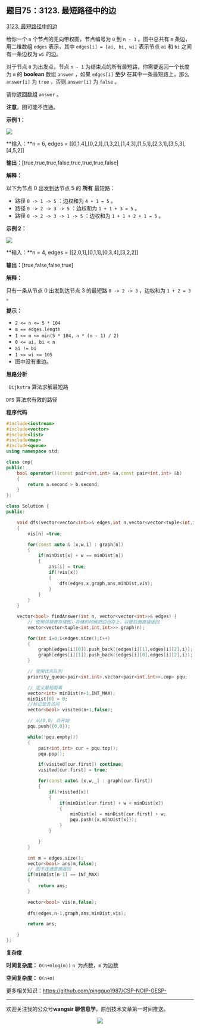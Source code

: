﻿## 题目75：3123. 最短路径中的边

[3123. 最短路径中的边](https://leetcode.cn/problems/find-edges-in-shortest-paths/)

给你一个 `n` 个节点的无向带权图，节点编号为 `0` 到 `n - 1` 。图中总共有 `m` 条边，用二维数组 `edges` 表示，其中 `edges[i] = [ai, bi, wi]` 表示节点 `ai` 和 `bi` 之间有一条边权为 `wi` 的边。

对于节点 `0` 为出发点，节点 `n - 1` 为结束点的所有最短路，你需要返回一个长度为 `m` 的 **boolean** 数组 `answer` ，如果 `edges[i]` **至少** 在其中一条最短路上，那么 `answer[i]` 为 `true` ，否则 `answer[i]` 为 `false` 。

请你返回数组 `answer` 。

**注意**，图可能不连通。

 

**示例 1：**

<img src ="https://cdn.jsdelivr.net/gh/pingguo1987/CSP-NOIP-GESP-/image/pic/图论/图论_题目75：3123. 最短路径中的边/graph35drawio-1.png" />

**输入：**n = 6, edges = [[0,1,4],[0,2,1],[1,3,2],[1,4,3],[1,5,1],[2,3,1],[3,5,3],[4,5,2]]

**输出：**[true,true,true,false,true,true,true,false]

**解释：**

以下为节点 0 出发到达节点 5 的 **所有** 最短路：

- 路径 `0 -> 1 -> 5` ：边权和为 `4 + 1 = 5` 。
- 路径 `0 -> 2 -> 3 -> 5` ：边权和为 `1 + 1 + 3 = 5` 。
- 路径 `0 -> 2 -> 3 -> 1 -> 5` ：边权和为 `1 + 1 + 2 + 1 = 5` 。

**示例 2：**

<img src ="https://cdn.jsdelivr.net/gh/pingguo1987/CSP-NOIP-GESP-/image/pic/图论/图论_题目75：3123. 最短路径中的边/graphhhh.png" />

**输入：**n = 4, edges = [[2,0,1],[0,1,1],[0,3,4],[3,2,2]]

**输出：**[true,false,false,true]

**解释：**

只有一条从节点 0 出发到达节点 3 的最短路 `0 -> 2 -> 3` ，边权和为 `1 + 2 = 3` 。

 

**提示：**

- `2 <= n <= 5 * 104`
- `m == edges.length`
- `1 <= m <= min(5 * 104, n * (n - 1) / 2)`
- `0 <= ai, bi < n`
- `ai != bi`
- `1 <= wi <= 105`
- 图中没有重边。



**思路分析**

` Dijkstra` 算法求解最短路

`DFS` 算法求有效的路径



**程序代码**

```c++
#include<iostream>
#include<vector>
#include<list>
#include<map>
#include<queue>
using namespace std;

class cmp{
public:
    bool operator()(const pair<int,int> &a,const pair<int,int> &b)
    {
        return a.second > b.second;
    }
};

class Solution {
public:

    void dfs(vector<vector<int>>& edges,int n,vector<vector<tuple<int,int,int>>> &graph,vector<bool> &ans,vector<int> &minDist,vector<bool> &vis)
    {
        vis[n] =true;

        for(const auto & [x,w,i] : graph[n])
        {
            if(minDist[x] + w == minDist[n])
            {
                ans[i] = true;
                if(!vis[x])
                {
                    dfs(edges,x,graph,ans,minDist,vis);
                }
            }
        }
    }

    vector<bool> findAnswer(int n, vector<vector<int>>& edges) {
        // 使用邻接表存储图，存储的时候把边也存上，以便后面直接返回
        vector<vector<tuple<int,int,int>>> graph(n);

        for(int i=0;i<edges.size();i++)
        {
            graph[edges[i][0]].push_back({edges[i][1],edges[i][2],i});
            graph[edges[i][1]].push_back({edges[i][0],edges[i][2],i});
        }

        // 使用优先队列
        priority_queue<pair<int,int>,vector<pair<int,int>>,cmp> pqu;

        // 定义最短距离
        vector<int> minDist(n+1,INT_MAX);
        minDist[0] = 0;
        //标记是否访问
        vector<bool> visited(n+1,false);

        // 从(0,0) 点开始
        pqu.push({0,0});

        while(!pqu.empty())
        {
            pair<int,int> cur = pqu.top();
            pqu.pop();

            if(visited[cur.first]) continue;
            visited[cur.first] = true;

            for(const auto& [x,w,_] : graph[cur.first])
            {
                if(!visited[x])
                {
                    if(minDist[cur.first] + w < minDist[x])
                    {
                        minDist[x] = minDist[cur.first] + w;
                        pqu.push({x,minDist[x]});
                    }
                }

            }
        }

        int m = edges.size();
        vector<bool> ans(m,false);
        // 图不连通直接返回
        if(minDist[n-1] == INT_MAX)
        {
            return ans;
        }

        vector<bool> vis(n,false);
      
        dfs(edges,n-1,graph,ans,minDist,vis);

        return ans;

    }
};

```

**复杂度**

**时间复杂度：** `O(n+mlog(m))`  `n `为点数，`m` 为边数

**空间复杂度：** `O(n+m)` 

更多相关知识：https://github.com/pingguo1987/CSP-NOIP-GESP-

---

欢迎关注我的公众号**wangsir 聊信息学**，原创技术文章第一时间推送。

<center>
    <img src="https://cdn.jsdelivr.net/gh/pingguo1987/CSP-NOIP-GESP-/image/pic/公众号-扫码版.png">
</center>
